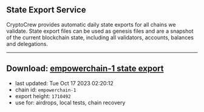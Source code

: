 ## State Export Service
CryptoCrew provides automatic daily state exports for all chains we validate. State export files can be used as genesis files and are a snapshot of the current blockchain state, including all validators, accounts, balances and delegations.

---
**Download: [empowerchain-1 state export](https://dl.ccvalidators.com/SERVICE/empowerchain/empowerchain-1_export_1710492.json)**
---

- last updated: Tue Oct 17 2023 02:20:12
- chain id: `empowerchain-1`
- export height: `1710492`
- use for: airdrops, local tests, chain recovery
